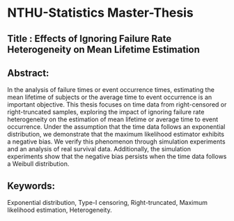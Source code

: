 # NTHU-Statistics Master-Thesis

## Title : Effects of Ignoring Failure Rate Heterogeneity on Mean Lifetime Estimation

## Abstract: 
  In the analysis of  failure times or event occurrence times, estimating the mean lifetime of subjects or the average time to event occurrence is an important objective. This thesis focuses on time data from right-censored or right-truncated samples, exploring the impact of ignoring failure rate heterogeneity on the estimation of mean lifetime or average time to event occurrence. Under the assumption that the time data follows an exponential distribution, we demonstrate that the maximum likelihood estimator exhibits a negative bias. We verify this phenomenon through simulation experiments and an analysis of real survival data. Additionally, the simulation experiments show that the negative bias persists when the time data follows a Weibull distribution.


## Keywords:
Exponential distribution, Type-I censoring, Right-truncated, Maximum likelihood estimation, Heterogeneity.
